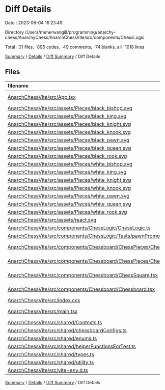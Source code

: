 # Diff Details

Date : 2023-06-04 16:23:49

Directory /Users/meherwangill/programming/anarchy-chess/AnarchyChess/AnarchChessVite/src/components/ChessLogic

Total : 31 files,  -895 codes, -49 comments, -74 blanks, all -1018 lines

[Summary](results.md) / [Details](details.md) / [Diff Summary](diff.md) / Diff Details

## Files
| filename | language | code | comment | blank | total |
| :--- | :--- | ---: | ---: | ---: | ---: |
| [AnarchChessVite/src/App.tsx](/AnarchChessVite/src/App.tsx) | TypeScript JSX | -15 | 0 | -4 | -19 |
| [AnarchChessVite/src/assets/Pieces/black_bishop.svg](/AnarchChessVite/src/assets/Pieces/black_bishop.svg) | XML | -12 | 0 | -1 | -13 |
| [AnarchChessVite/src/assets/Pieces/black_king.svg](/AnarchChessVite/src/assets/Pieces/black_king.svg) | XML | -12 | 0 | -1 | -13 |
| [AnarchChessVite/src/assets/Pieces/black_knight.svg](/AnarchChessVite/src/assets/Pieces/black_knight.svg) | XML | -22 | 0 | -1 | -23 |
| [AnarchChessVite/src/assets/Pieces/black_knook.svg](/AnarchChessVite/src/assets/Pieces/black_knook.svg) | XML | -172 | -1 | -1 | -174 |
| [AnarchChessVite/src/assets/Pieces/black_pawn.svg](/AnarchChessVite/src/assets/Pieces/black_pawn.svg) | XML | -5 | 0 | -1 | -6 |
| [AnarchChessVite/src/assets/Pieces/black_queen.svg](/AnarchChessVite/src/assets/Pieces/black_queen.svg) | XML | -26 | 0 | -2 | -28 |
| [AnarchChessVite/src/assets/Pieces/black_rook.svg](/AnarchChessVite/src/assets/Pieces/black_rook.svg) | XML | -39 | 0 | -1 | -40 |
| [AnarchChessVite/src/assets/Pieces/white_bishop.svg](/AnarchChessVite/src/assets/Pieces/white_bishop.svg) | XML | -12 | 0 | -1 | -13 |
| [AnarchChessVite/src/assets/Pieces/white_king.svg](/AnarchChessVite/src/assets/Pieces/white_king.svg) | XML | -9 | 0 | 0 | -9 |
| [AnarchChessVite/src/assets/Pieces/white_knight.svg](/AnarchChessVite/src/assets/Pieces/white_knight.svg) | XML | -19 | 0 | -1 | -20 |
| [AnarchChessVite/src/assets/Pieces/white_knook.svg](/AnarchChessVite/src/assets/Pieces/white_knook.svg) | XML | -172 | -1 | -1 | -174 |
| [AnarchChessVite/src/assets/Pieces/white_pawn.svg](/AnarchChessVite/src/assets/Pieces/white_pawn.svg) | XML | -5 | 0 | -1 | -6 |
| [AnarchChessVite/src/assets/Pieces/white_queen.svg](/AnarchChessVite/src/assets/Pieces/white_queen.svg) | XML | -15 | 0 | -1 | -16 |
| [AnarchChessVite/src/assets/Pieces/white_rook.svg](/AnarchChessVite/src/assets/Pieces/white_rook.svg) | XML | -25 | 0 | -1 | -26 |
| [AnarchChessVite/src/assets/react.svg](/AnarchChessVite/src/assets/react.svg) | XML | -1 | 0 | 0 | -1 |
| [AnarchChessVite/src/components/ChessLogic/ChessLogic.ts](/AnarchChessVite/src/components/ChessLogic/ChessLogic.ts) | TypeScript | 6 | 6 | -1 | 11 |
| [AnarchChessVite/src/components/ChessLogic/Tests/pawnPromotionTest.test.ts](/AnarchChessVite/src/components/ChessLogic/Tests/pawnPromotionTest.test.ts) | TypeScript | 28 | 2 | 5 | 35 |
| [AnarchChessVite/src/components/Chessboard/ChessPieces/ChessPieces.tsx](/AnarchChessVite/src/components/Chessboard/ChessPieces/ChessPieces.tsx) | TypeScript JSX | -27 | -1 | -6 | -34 |
| [AnarchChessVite/src/components/Chessboard/ChessPieces/ChessPiecesMapped.tsx](/AnarchChessVite/src/components/Chessboard/ChessPieces/ChessPiecesMapped.tsx) | TypeScript JSX | -32 | 0 | -4 | -36 |
| [AnarchChessVite/src/components/Chessboard/ChessSquare.tsx](/AnarchChessVite/src/components/Chessboard/ChessSquare.tsx) | TypeScript JSX | -47 | -48 | -8 | -103 |
| [AnarchChessVite/src/components/Chessboard/Chessboard.tsx](/AnarchChessVite/src/components/Chessboard/Chessboard.tsx) | TypeScript JSX | -72 | -1 | -10 | -83 |
| [AnarchChessVite/src/index.css](/AnarchChessVite/src/index.css) | CSS | -3 | 0 | 0 | -3 |
| [AnarchChessVite/src/main.tsx](/AnarchChessVite/src/main.tsx) | TypeScript JSX | -9 | 0 | -2 | -11 |
| [AnarchChessVite/src/shared/Contexts.ts](/AnarchChessVite/src/shared/Contexts.ts) | TypeScript | -1 | 0 | 0 | -1 |
| [AnarchChessVite/src/shared/chessboardConfigs.ts](/AnarchChessVite/src/shared/chessboardConfigs.ts) | TypeScript | -32 | 0 | -4 | -36 |
| [AnarchChessVite/src/shared/enums.ts](/AnarchChessVite/src/shared/enums.ts) | TypeScript | -48 | -4 | -6 | -58 |
| [AnarchChessVite/src/shared/helperFunctionsForTest.ts](/AnarchChessVite/src/shared/helperFunctionsForTest.ts) | TypeScript | -16 | 0 | -3 | -19 |
| [AnarchChessVite/src/shared/types.ts](/AnarchChessVite/src/shared/types.ts) | TypeScript | -31 | 0 | -5 | -36 |
| [AnarchChessVite/src/shared/utility.ts](/AnarchChessVite/src/shared/utility.ts) | TypeScript | -50 | 0 | -11 | -61 |
| [AnarchChessVite/src/vite-env.d.ts](/AnarchChessVite/src/vite-env.d.ts) | TypeScript | 0 | -1 | -1 | -2 |

[Summary](results.md) / [Details](details.md) / [Diff Summary](diff.md) / Diff Details